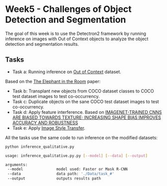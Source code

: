 # Week5 - Challenges of Object Detection and Segmentation

The goal of this week is to use the Detectron2 framework by running inference on images with Out of Context objects to analyze the object detection and segmentation results.

## Tasks

* Task a: Running inference on [Out of Context](http://people.csail.mit.edu/myungjin/publications/outOfContext.pdf) dataset.

Based on the [The Elephant in the Room](https://arxiv.org/pdf/1808.03305.pdf) paper:
* Task b: Transplant new objects from COCO dataset classes to COCO test dataset images to test co-occurrency.
* Task c: Duplicate objects on the sane COCO test dataset images to test co-occurrency.
* Task d: Apply feature interference.
Based on [IMAGENET-TRAINED CNNS ARE BIASED TOWARDS TEXTURE; INCREASING SHAPE BIAS IMPROVES ACCURACY AND ROBUSTNESS](https://arxiv.org/pdf/1811.12231v2.pdf)
* Task e: Apply [Image Style Transfer](https://www.cv-foundation.org/openaccess/content_cvpr_2016/papers/Gatys_Image_Style_Transfer_CVPR_2016_paper.pdf).

All the tasks use the same code to run inference on the modified datasets:

 ```bash
 python inference_qualitative.py 
 
 usage: inference_qualitative.py.py [--model] [--data] [--output]

arguments:
  --model               model used: Faster or Mask R-CNN
  --data                data path: './Data/task_#'
  --output              outputs results path

```

